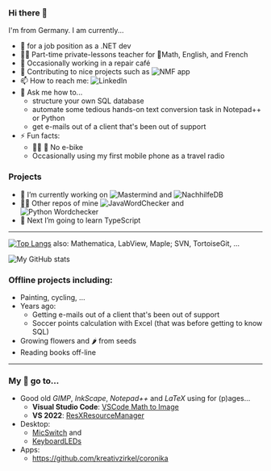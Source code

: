 ### Hi there 👋

<!--
**DGrothe-PhD/DGrothe-PhD** is a ✨ _special_ ✨ repository because its `README.md` (this file) appears on your GitHub profile.

Here are some ideas to get you started:
-->
I'm from Germany. I am currently...
- 🔎 for a job position as a .NET dev
- 👩‍🏫 Part-time private-lessons teacher for 📐Math, English, and French
- 🔧 Occasionally working in a repair café
- 🔧 Contributing to nice projects such as ![NMF app](https://github.com/NMF-earth/nmf-app)
- 📫 How to reach me: ![LinkedIn](https://www.linkedin.com/in/daniela-grothe-743ab8235/)
- 💬 Ask me how to...
  - structure your own SQL database
  - automate some tedious hands-on text conversion task in Notepad++ or Python
  - get e-mails out of a client that's been out of support
- ⚡ Fun facts:
     - 🚴‍♀️ 🚞 No e-bike
     - Occasionally using my first mobile phone as a travel radio

### Projects
- 🔭 I’m currently working on ![Mastermind](https://github.com/DGrothe-PhD/Mastermind) and ![NachhilfeDB](https://github.com/DGrothe-PhD/NachhilfeDB)
- 👩‍💻 Other repos of mine  ![JavaWordChecker](https://github.com/DGrothe-PhD/WordCheckerJava) and ![Python Wordchecker](https://github.com/DGrothe-PhD/Wordchecker)
- 🌱 Next I’m going to learn TypeScript
***
<!--
- 👯 I’m looking to collaborate on ...
- 🤔 I’m looking for help with ...
- -->

[![Top Langs](https://github-readme-stats.vercel.app/api/top-langs/?username=DGrothe-PhD&layout=donut&theme=solarized-dark)](https://github.com/anuraghazra/github-readme-stats) 
also: Mathematica, LabView, Maple; SVN, TortoiseGit, &hellip;

![My GitHub stats](https://github-readme-stats.vercel.app/api?username=DGrothe-PhD&show_icons=true&theme=solarized-dark)


### Offline projects including:
- Painting, cycling, &hellip;
- Years ago:
  - Getting e-mails out of a client that's been out of support
  - Soccer points calculation with Excel (that was before getting to know SQL)
- Growing flowers and 🌶️ from seeds
- Reading books off-line

***
### My 🌟 go to... 
- Good old *GIMP*, *InkScape*, *Notepad++* and *LaTeX* using for (p)ages&hellip;
  - **Visual Studio Code**: <a href="https://github.com/TeamMeow/vscode-math-to-image">VSCode Math to Image</a>
  - **VS 2022**: <a href="https://github.com/dotnet/ResXResourceManager">ResXResourceManager</a>
- Desktop:
  - <a href="https://github.com/iXab3r/MicSwitch">MicSwitch</a> and 
  - <a href="https://keyboard-leds.com/">KeyboardLEDs</a>
- Apps:
  - https://github.com/kreativzirkel/coronika

